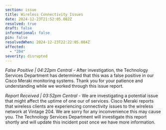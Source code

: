 ```yaml
---
section: issue
title: Wireless Connectivity Issues
date: 2024-12-23T21:52:05.082Z
resolved: true
draft: false
informational: false
pin: false
resolvedWhen: 2024-12-23T22:22:05.084Z
affected:
  - "204"
severity: disrupted
---
```

*False Positive | 04:22pm Central* - After investigation, the Technology Services Department has determined that this was a false positive in our Cisco Meraki monitoring systems. Thank you for your patience and understanding while we worked through this issue report.

*Report Received | 03:52pm Central* - We are investigating a potential issue that might affect the uptime of one our of services. Cisco Meraki reports that wireless clients are experiencing connectivity issues to the wireless network at Vintage 204. We are sorry for any inconvenience this may cause you. The Technology Services Department will investigate this report shortly and will update this incident post once we have more information.